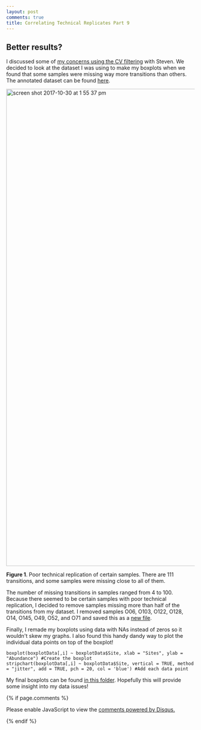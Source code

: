 ```yaml
---
layout: post
comments: true
title: Correlating Technical Replicates Part 9
---
```


## Better results?

I discussed some of [my concerns using the CV filtering](https://yaaminiv.github.io/Correlating-Technical-Replicates-Part8/) with Steven. We decided to look at the dataset I was using to make my boxplots when we found that some samples were missing way more transitions than others. The annotated dataset can be found [here](https://github.com/RobertsLab/project-oyster-oa/blob/master/analyses/DNR_SRM_20170902/2017-10-10-Troubleshooting/2017-10-24-Coefficient-of-Variation/2017-10-30-Protein-Areas-for-Boxplots-Annotated.csv).

<img width="1276" alt="screen shot 2017-10-30 at 1 55 37 pm" src="https://user-images.githubusercontent.com/22335838/32197445-8b823346-bd81-11e7-8494-4c3c421e2cc8.png">

**Figure 1**. Poor technical replication of certain samples. There are 111 transitions, and some samples were missing close to all of them.

The number of missing transitions in samples ranged from 4 to 100. Because there seemed to be certain samples with poor technical replication, I decided to remove samples missing more than half of the transitions from my dataset. I removed samples O06, O103, O122, O128, O14, O145, O49, O52, and O71 and saved this as a [new file](https://github.com/RobertsLab/project-oyster-oa/blob/master/analyses/DNR_SRM_20170902/2017-10-10-Troubleshooting/2017-10-24-Coefficient-of-Variation/2017-10-30-Protein-Areas-for-Boxplots.csv).

Finally, I remade my boxplots using data with NAs instead of zeros so it wouldn't skew my graphs. I also found this handy dandy way to plot the individual data points on top of the boxplot!

`````
boxplot(boxplotData[,i] ~ boxplotData$Site, xlab = "Sites", ylab = "Abundance") #Create the boxplot
stripchart(boxplotData[,i] ~ boxplotData$Site, vertical = TRUE, method = "jitter", add = TRUE, pch = 20, col = 'blue') #Add each data point
`````

My final boxplots can be found [in this folder](https://github.com/RobertsLab/project-oyster-oa/tree/master/analyses/DNR_SRM_20170902/2017-10-10-Troubleshooting/2017-10-24-Coefficient-of-Variation/2017-10-26-CV-20-Boxplots). Hopefully this will provide some insight into my data issues!

{% if page.comments %}

<div id="disqus_thread"></div>
<script>

/**
*  RECOMMENDED CONFIGURATION VARIABLES: EDIT AND UNCOMMENT THE SECTION BELOW TO INSERT DYNAMIC VALUES FROM YOUR PLATFORM OR CMS.
*  LEARN WHY DEFINING THESE VARIABLES IS IMPORTANT: https://disqus.com/admin/universalcode/#configuration-variables*/
/*
var disqus_config = function () {
this.page.url = PAGE_URL;  // Replace PAGE_URL with your page's canonical URL variable
this.page.identifier = PAGE_IDENTIFIER; // Replace PAGE_IDENTIFIER with your page's unique identifier variable
};
*/
(function() { // DON'T EDIT BELOW THIS LINE
var d = document, s = d.createElement('script');
s.src = 'https://the-responsible-grad-student.disqus.com/embed.js';
s.setAttribute('data-timestamp', +new Date());
(d.head || d.body).appendChild(s);
})();
</script>
<noscript>Please enable JavaScript to view the <a href="https://disqus.com/?ref_noscript">comments powered by Disqus.</a></noscript>

{% endif %}

<script id="dsq-count-scr" src="//the-responsible-grad-student.disqus.com/count.js" async></script>
